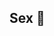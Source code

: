 ## Sex 👋 

<!--
  **JasminPointner/JasminPointner** ist ein ✨ _special_ ✨ Repository, da seine 'README.md'    

Hier sind einige Ideen, um Ihnen den Einstieg zu erleichtern:

Hochladen JasminPointner-main.zip...
##🔭 Ich arbeite derzeit an...
- 🌱 Ich lerne gerade...
- 👯 Ich möchte zusammenarbeiten...
- 🤔 Ich suche Hilfe bei...
- 💬 Fragen Sie mich nach ...
- 📫 Wie man mich erreicht: ...
- 😄 Pronomen: ...
- ⚡ Fun Fact: ...
-->
